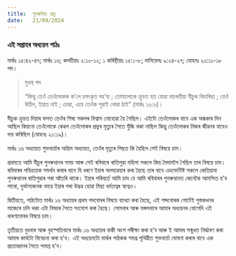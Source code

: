 ```yaml
---
title:  পুনৰুত্থিত প্ৰভু
date:   21/09/2024
---
```


### এই সপ্তাহৰ অধ্যয়ন পাঠঃ
মাৰ্কঃ ১৫:৪২-৪৭; মাৰ্কঃ ১৬; কলচীয়াঃ ২:১০-১২; ১ কৰিন্থীয়াঃ ১৫:১-৮; দানিয়েলঃ ৯:২৪-২৭; যোহনঃ ২০:১১-১৮ পদ।

> <p>মুখস্থ পদ</p>
> “কিন্তু তেওঁ তেওঁলোকক ক’লে চমৎকৃত নহ’বা ; তোমালোকে ক্ৰুচত হত হোৱা নাচৰতীয়া যীচুক বিচাৰিছা ; তেওঁ উঠিল, ইয়াত নাই ; চোৱা, এয়ে তেওঁক শুৱাই থোৱা ঠাই” (মাৰ্কঃ ১৬:৬)।

যীচুক ক্ৰুচত দিয়াৰ ফলত তেওঁৰ শিষ্য সকলৰ বিশ্বাস নোহোৱা হৈ গৈছিল। এইটো তেওঁলোকৰ বাবে এক অন্ধকাৰ দিন আছিল কিয়নো তেওঁলোকে কেৱল তেওঁলোকৰ প্ৰভুৰ মৃত্যুৰ সৈতে যুঁজি থকা নাছিল কিন্তু তেওঁলোকৰ নিজৰ জীৱনৰ বাবেও ভয় কৰিছিল (যোহনঃ ২০:১৯)।

মাৰ্কঃ ১৬ অধ্যায়ত শুভবাৰ্ত্তাৰ অন্তিম অধ্যায়ত, তেওঁৰ মৃত্যুৰ পিছত কি হৈছিল সেই বিষয়ে চাম।

প্ৰথমতে আমি যীচুৰ পুনৰুত্থানৰ সময় আৰু সেই ৰবিবাৰে ৰাতিপুৱা মহিলা সকলে কিয় মৈদামলৈ গৈছিল তাৰ বিষয়ে চাম। ৰবিবাৰৰ পবিত্ৰতাক সমৰ্থন কৰাৰ বাবে যি ধৰণে ইয়াৰ অপব্যৱহাৰ কৰা হৈছে তাৰ বাবে এডভেন্টিষ্ট সকলে কেতিয়াবা পুনৰুত্থানৰ ৰাতিপুৱাৰ পৰা আঁতৰি থাকে। ইয়াৰ পৰিবৰ্তে আমি চাম যে আমি ৰবিবাৰৰ পুনৰুত্থানত কেনেকৈ আমন্দিত হ’ব পাৰো, দুৰ্ভাগ্যজনক ভাৱে ইয়াৰ পৰা উদ্ভৱ হোৱা মিছা ধৰ্মতত্বৰ স্বত্বেও।

দ্বিতীয়তে, পাঠটোত মাৰ্কঃ ১৬ অধ্যায়ৰ প্ৰথম পদবোৰৰ বিষয়ে ব্যাখ্যা কৰা হৈছে, এই শব্দবোৰক গোটেই পুস্তকখনৰ মাজেৰে চলি থকা এটা বিষয়ৰ সৈতে সংযোগ কৰা হৈছে। সোমবাৰ আৰু মঙ্গলবাৰে আমাৰ অধ্যয়নৰ যোগেদি এই ধাৰণাবোৰৰ বিষয়ে চাম।

তৃতীয়তে বুধবাৰ আৰু বৃহস্পতিবাৰে মাৰ্কঃ ১৬ অধ্যায়ৰ বাকী অংশ পৰীক্ষা কৰা হ’ব আৰু ই আমাৰ সন্মুখত নির্দ্ধাৰণ কৰা আমাৰ কাৰ্যটো বিবেচনা কৰা হ’ব। এই অধ্যয়নটো মাৰ্কৰ পাঠকক সমগ্ৰ পৃথিৱীত শুভবাৰ্ত্তা ঘোষণা কৰাৰ বাবে এক প্ৰত্যাহ্বানৰ সৈতে সমাপ্ত হ’ব।